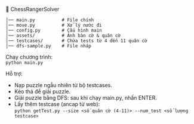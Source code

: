 📂 ChessRangerSolver  
```
│── main.py          # File chính  
│── move.py          # Xử lý nước đi  
│── config.py        # Cấu hình main  
│── assets/          # Ảnh bàn cờ & quân cờ  
│── testcases/       # Chứa tests từ 4 đến 11 quân cờ  
│── dfs-sample.py    # File nháp  
  ```
Chạy chương trình:  
`python main.py`  

Hỗ trợ:  
- Nạp puzzle ngẫu nhiên từ bộ testcases.  
- Kéo thả để giải puzzle.  
- Giải puzzle bằng DFS: sau khi chạy main.py, nhấn ENTER.  
- Lấy thêm testcase (ancap từ web):  
        `python getTest.py --size <số quân cờ (4-11)> --num_test <số lượng testcase>`  

    

